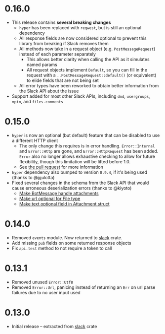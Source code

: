 # 0.16.0
- This release contains **several breaking changes**
  - `hyper` has been replaced with `reqwest`, but is still an optional dependency
  - All response fields are now considered optional to prevent this library from breaking if Slack removes them
  - All methods now take in a request object (e.g. `PostMessageRequest`) instead of each parameter separately
    - This allows better clarity when calling the API as it simulates named params
    - All request objects implement `Default`, so you can fill in the request with a `..PostMessageRequest::default()` (or equivalent) to elide fields that are not being set
  - All error types have been reworked to obtain better information from the Slack API about the issue
- Support added for most other Slack APIs, including `dnd`, `usergroups`, `mpim`, and `files.comments`

# 0.15.0
* `hyper` is now an optional (but default) feature that can be disabled to use a different HTTP client
  * The only change this requires is in error handling. `Error::Internal` and `Error::Http` are gone, and `Error::HttpRequest` has been added. `Error` also no longer allows exhaustive checking to allow for future flexibility, though this limitation will be lifted before 1.0.
  * See [the pull request](https://github.com/slack-rs/slack-rs-api/pull/24) for more information
* `hyper` dependency also bumped to version `0.9.4`, if it's being used (thanks to @jgulotta)
* Fixed several changes in the schema from the Slack API that would cause erroneous deserialization errors (thanks to @kiyoto)
  * [Make BotMessage handle attachments](https://github.com/slack-rs/slack-rs-api/pull/16)
  * [Make url optional for File type](https://github.com/slack-rs/slack-rs-api/pull/17)
  * [Make text optional field in Attachment struct](https://github.com/slack-rs/slack-rs-api/pull/21)

# 0.14.0
* Removed `events` module. Now returned to [slack](https://github.com/slack-rs/slack-rs) crate.
* Add missing `pub` fields on some returned response objects
* Fix `api.test` method to not require a token to call

# 0.13.1
* Removed unused `Error::Utf8`
* Removed `Error::Url`, panicing instead of returning an `Err` on url parse failures due to no user input used

# 0.13.0
* Initial release – extracted from [slack](https://github.com/slack-rs/slack-rs) crate 
